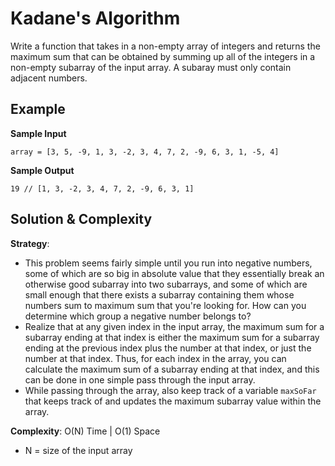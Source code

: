 # Kadane's Algorithm  
Write a function that takes in a non-empty array of integers and returns the maximum sum that can be obtained by summing up all of the integers in a non-empty subarray of the input array. A subaray must only contain adjacent numbers.  

## Example  
__Sample Input__ 
```
array = [3, 5, -9, 1, 3, -2, 3, 4, 7, 2, -9, 6, 3, 1, -5, 4]  
```
__Sample Output__  
```
19 // [1, 3, -2, 3, 4, 7, 2, -9, 6, 3, 1]
```

## Solution & Complexity  
__Strategy__:  
* This problem seems fairly simple until you run into negative numbers, some of which are so big in absolute value that they essentially break an otherwise good subarray into two subarrays, and some of which are small enough that there exists a subarray containing them whose numbers sum to maximum sum that you're looking for. How can you determine which group a negative number belongs to?  
* Realize that at any given index in the input array, the maximum sum for a subarray ending at that index is either the maximum sum for a subarray ending at the previous index plus the number at that index, or just the number at that index. Thus, for each index in the array, you can calculate the maximum sum of a subarray ending at that index, and this can be done in one simple pass through the input array.  
* While passing through the array, also keep track of a variable `maxSoFar` that keeps track of and updates the maximum subarray value within the array.  

__Complexity__: O(N) Time | O(1) Space  
* N = size of the input array
